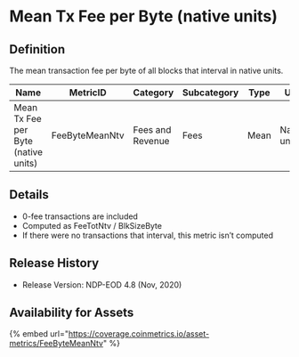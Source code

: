 # Mean Tx Fee per Byte (native units)

## Definition

The mean transaction fee per byte of all blocks that interval in native units.

| Name                                | MetricID       | Category         | Subcategory | Type | Unit         | Interval |
| ----------------------------------- | -------------- | ---------------- | ----------- | ---- | ------------ | -------- |
| Mean Tx Fee per Byte (native units) | FeeByteMeanNtv | Fees and Revenue | Fees        | Mean | Native units | 1 day    |

## Details

* 0-fee transactions are included
* Computed as FeeTotNtv / BlkSizeByte
* If there were no transactions that interval, this metric isn’t computed

## Release History

* Release Version: NDP-EOD 4.8 (Nov, 2020)

## Availability for Assets

{% embed url="https://coverage.coinmetrics.io/asset-metrics/FeeByteMeanNtv" %}
